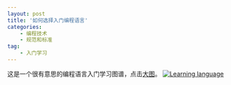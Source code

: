 ```yaml
---
layout: post
title: '如何选择入门编程语言'
categories:
    - 编程技术
    - 规范和标准
tag:
    - 入门学习
---
```


这是一个很有意思的编程语言入门学习图谱，点击[大图](http://blog-fungenomics-com.qiniudn.com/st.post.2015-01-22.ProgramToStart.png)。
[![Learning language](http://blog-fungenomics-com.qiniudn.com/st.post.2015-01-22.ProgramToStart.png)](http://blog-fungenomics-com.qiniudn.com/st.post.2015-01-22.ProgramToStart.png)